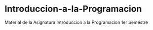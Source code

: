 # Introduccion-a-la-Programacion
Material de la Asignatura Introduccion a la Programacion 
1er Semestre
